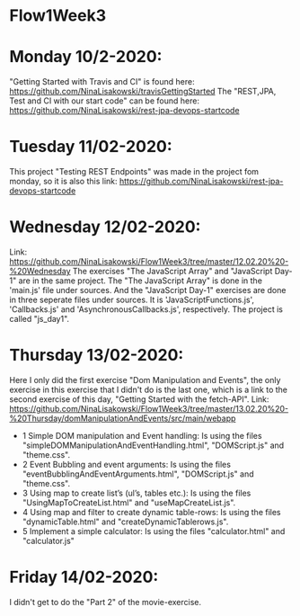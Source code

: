 # Flow1Week3

# Monday 10/2-2020:
"Getting Started with Travis and CI" is found here: https://github.com/NinaLisakowski/travisGettingStarted 
The "REST,JPA, Test and CI with our start code" can be found here: https://github.com/NinaLisakowski/rest-jpa-devops-startcode

# Tuesday 11/02-2020:
This project "Testing REST Endpoints" was made in the project fom monday, so it is also this link: https://github.com/NinaLisakowski/rest-jpa-devops-startcode


# Wednesday 12/02-2020:
Link: https://github.com/NinaLisakowski/Flow1Week3/tree/master/12.02.20%20-%20Wednesday
The exercises "The JavaScript Array" and "JavaScript Day-1" are in the same project.
The "The JavaScript Array" is done in the 'main.js' file under sources. And the "JavaScript Day-1" exercises are done in three seperate files under sources. It is 'JavaScriptFunctions.js', 'Callbacks.js' and 'AsynchronousCallbacks.js', respectively. The project is called "js_day1".


# Thursday 13/02-2020:
Here I only did the first exercise "Dom Manipulation and Events", the only exercise in this exercise that I didn't do is the last one, which is a link to the second exercise of this day, "Getting Started with the fetch-API".
Link: https://github.com/NinaLisakowski/Flow1Week3/tree/master/13.02.20%20-%20Thursday/domManipulationAndEvents/src/main/webapp 
- 1 Simple DOM manipulation and Event handling: Is using the files "simpleDOMManipulationAndEventHandling.html", "DOMScript.js" and "theme.css".
- 2 Event Bubbling and event arguments: Is using the files "eventBubblingAndEventArguments.html", "DOMScript.js" and "theme.css".
- 3 Using map to create list’s (ul’s, tables etc.): Is using the files "UsingMapToCreateList.html" and "useMapCreateList.js".
- 4 Using map and filter to create dynamic table-rows: Is using the files "dynamicTable.html" and "createDynamicTablerows.js".
- 5 Implement a simple calculator: Is using the files "calculator.html" and "calculator.js"


# Friday 14/02-2020:
I didn't get to do the "Part 2" of the movie-exercise.
